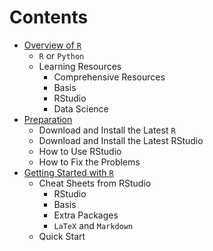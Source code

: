 # Contents

- [Overview of `R`](overview.md#contents)
	- `R` or `Python`
	- Learning Resources
		- Comprehensive Resources
		- Basis
		- RStudio
		- Data Science
- [Preparation](preparation.md#contents)
	- Download and Install the Latest `R`
	- Download and Install the Latest RStudio
	- How to Use RStudio
	- How to Fix the Problems
- [Getting Started with `R`](getting-started.md#contents)
	- Cheat Sheets from RStudio
		- RStudio
		- Basis
		- Extra Packages
		- `LaTeX` and `Markdown`
	- Quick Start
